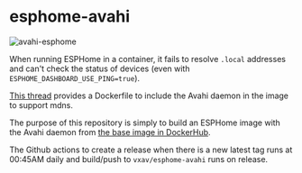 # esphome-avahi

![avahi-esphome](https://github.com/vxav/vxav.github.io/blob/master/img/avahi-esphome.png?raw=true)

When running ESPHome in a container, it fails to resolve `.local` addresses and can't check the status of devices (even with `ESPHOME_DASHBOARD_USE_PING=true`).

[This thread](https://github.com/esphome/issues/issues/3517#issuecomment-1369256899) provides a Dockerfile to include the Avahi daemon in the image to support mdns.

The purpose of this repository is simply to build an ESPHome image with the Avahi daemon from [the base image in DockerHub](https://hub.docker.com/r/esphome/esphome).

The Github actions to create a release when there is a new latest tag runs at 00:45AM daily and build/push to `vxav/esphome-avahi` runs on release.
